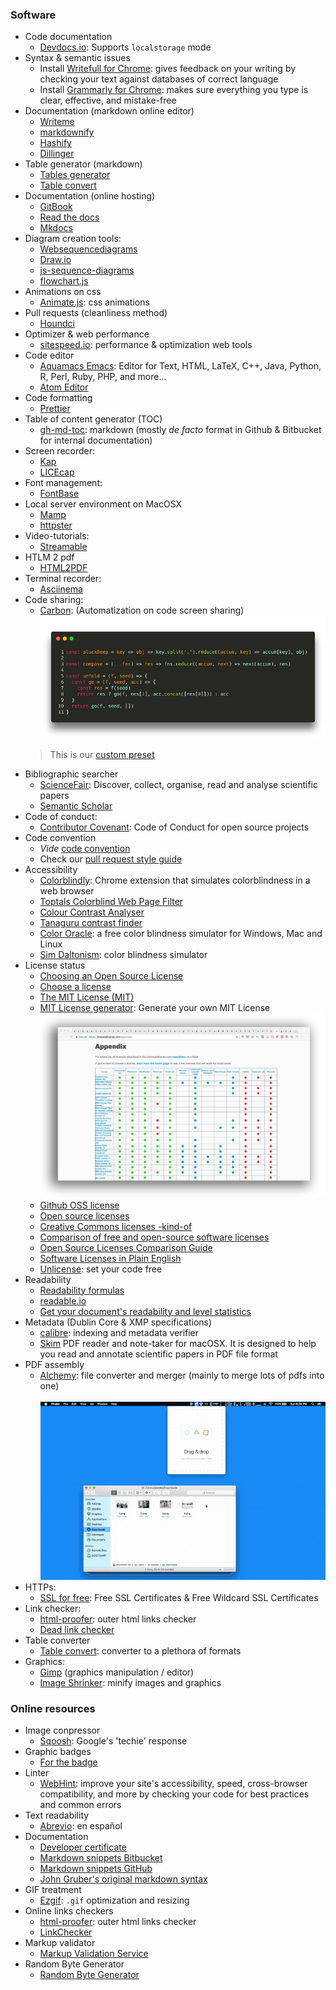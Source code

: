 ### Software

* Code documentation
	 - [Devdocs.io](https://devdocs.io/): Supports `localstorage` mode
* Syntax & semantic issues
	 - Install [Writefull for Chrome](https://chrome.google.com/webstore/detail/writefull/aolaabonkiegkggfdgjjehchjmjfanng/related): gives feedback on your writing by checking your text against databases of correct language
	 - Install [Grammarly for Chrome](https://chrome.google.com/webstore/detail/grammarly-for-chrome/kbfnbcaeplbcioakkpcpgfkobkghlhen): makes sure everything you type is clear, effective, and mistake-free
* Documentation (markdown online editor)
	 - [Writeme](http://writeme.mattstow.com/)
	 - [markdownify](http://www.amitmerchant.com/markdownify-web)
	 - [Hashify](http://hashify.me)
	 - [Dillinger](https://dillinger.io)
* Table generator (markdown)
	 - [Tables generator](https://www.tablesgenerator.com/markdown_tables)
	 - [Table convert](https://tableconvert.com/)
* Documentation (online hosting)
	 - [GitBook](https://www.gitbook.com/)
	 - [Read the docs](https://readthedocs.org/)
	 - [Mkdocs](http://www.mkdocs.org/)
* Diagram creation tools:
     - [Websequencediagrams](https://www.websequencediagrams.com/)
	 - [Draw.io](https://www.draw.io/)
	 - [js-sequence-diagrams](https://bramp.github.io/js-sequence-diagrams/)
	 - [flowchart.js](http://flowchart.js.org/)
* Animations on css
	 - [Animate.js](https://github.com/juliangarnier/anime/): css animations
* Pull requests (cleanliness method)
	 - [Houndci](https://houndci.com/)
* Optimizer & web performance
     - [sitespeed.io](https://www.sitespeed.io/): performance & optimization web tools
* Code editor
	 - [Aquamacs Emacs](http://aquamacs.org/download-release.shtml): Editor for Text, HTML, LaTeX, C++, Java, Python, R, Perl, Ruby, PHP, and more...
	 - [Atom Editor](http://atom.io)
* Code formatting
	 - [Prettier](https://prettier.io)
* Table of content generator (TOC)
	 - [gh-md-toc](https://github.com/ekalinin/github-markdown-toc): markdown (mostly _de facto_ format in Github & Bitbucket for internal documentation)
* Screen recorder:
	 - [Kap](https://getkap.co/)
	 - [LICEcap](https://www.cockos.com/licecap/)
* Font management:
     - [FontBase](https://fontba.se/)
* Local server environment on MacOSX
     - [Mamp](https://www.mamp.info)
     - [httpster](https://github.com/SimbCo/httpster)
* Video-tutorials:
	 - [Streamable](https://streamable.com/)
* HTLM 2 pdf
	 - [HTML2PDF](https://wkhtmltopdf.org)
* Terminal recorder:
     - [Asciinema](https://asciinema.org/)
* Code sharing:
	 - [Carbon](https://carbon.now.sh/): (Automatization on code screen sharing)
	 ![carbon.png](images/1492497760-prototype.png)
	 > This is our [custom preset](/downloads/carbon-config.json)
* Bibliographic searcher
     - [ScienceFair](http://sciencefair-app.com): Discover, collect, organise, read and analyse scientific papers
	 - [Semantic Scholar](https://www.semanticscholar.org/)
* Code of conduct:
	 - [Contributor Covenant](https://www.contributor-covenant.org/): Code of Conduct for open source projects
* Code convention
	 - _Vide_ [code convention](https://bitbucket.org/imhicihu/good-practices-on-repository-creation/src/master/code_convention.md)
	 - Check our [pull request style guide](https://bitbucket.org/snippets/imhicihu/qnzLKk/pull-request-style-guides)
* Accessibility
	 - [Colorblindly](https://chrome.google.com/webstore/detail/colorblindly/floniaahmccleoclneebhhmnjgdfijgg): Chrome extension that simulates colorblindness in a web browser
	 - [Toptals Colorblind Web Page Filter](https://www.toptal.com/designers/colorfilter)
	 - [Colour Contrast Analyser](https://github.com/ThePacielloGroup/CCAe/releases/tag/v1.0.0)
	 - [Tanaguru contrast finder](https://github.com/Tanaguru/Contrast-Finder)
	 - [Color Oracle](https://colororacle.org/): a free color blindness simulator for Windows, Mac and Linux
	 - [Sim Daltonism](https://michelf.ca/projects/sim-daltonism/): color blindness simulator
* License status
	 - [Choosing an Open Source License](https://blog.github.com/2013-07-15-choosing-an-open-source-license)
	 - [Choose a license](https://choosealicense.com)
	 - [The MIT License (MIT)](https://mit-license.org/)
	 - [MIT License generator](https://www.richie-bendall.ml/mit-license-generator/): Generate your own MIT License
	   ![license](images/1238371074-appendix.png)
	 - [Github OSS license](https://github.com/github/choosealicense.com)
	 - [Open source licenses](https://opensource.org/licenses)
	 - [Creative Commons licenses -kind-of](https://creativecommons.org/choose)
	 - [Comparison of free and open-source software licenses](https://en.wikipedia.org/wiki/Comparison_of_free_and_open-source_software_licenses)
	 - [Open Source Licenses Comparison Guide](https://itsfoss.com/open-source-licenses-explained)
	 - [Software Licenses in Plain English](https://tldrlegal.com)
	 - [Unlicense](https://unlicense.org/): set your code free
* Readability
	 - [Readability formulas](https://en.wikipedia.org/wiki/Readability#Popular_readability_formulas)
	 - [readable.io](https://app.readable.com/text/?demo)
	 - [Get your document's readability and level statistics](https://support.office.com/en-us/article/get-your-document-s-readability-and-level-statistics-85b4969e-e80a-4777-8dd3-f7fc3c8b3fd2?ui=en-US&rs=en-US&ad=US)
* Metadata (Dublin Core & XMP specifications)
     - [calibre](https://calibre-ebook.com): indexing and metadata verifier
     - [Skim](https://skim-app.sourceforge.io) PDF reader and note-taker for macOSX. It is designed to help you read and annotate scientific papers in PDF file format
* PDF assembly
     - [Alchemy](https://github.com/dawnlabs/alchemy): file converter and merger (mainly to merge lots of pdfs into one)
     <BR></BR>
     ![7e6f7f74-17ff-11e7-80dd-b2602b9f0ba1.gif](images/2680327398-7e6f7f74-17ff-11e7-80dd-b2602b9f0ba1.gif)
* HTTPs:
     - [SSL for free](https://www.sslforfree.com/): Free SSL Certificates & Free Wildcard SSL Certificates
* Link checker:
     - [html-proofer](https://github.com/gjtorikian/html-proofer): outer html links checker
	 - [Dead link checker](https://www.deadlinkchecker.com/)
* Table converter
     - [Table convert](https://tableconvert.com/): converter to a plethora of formats
* Graphics:
     - [Gimp](https://www.gimp.org/) (graphics manipulation / editor)
     - [Image Shrinker](https://github.com/stefansl/image-shrinker): minify images and graphics 

### Online resources

* Image conpressor
	 - [Sqoosh](https://squoosh.app/): Google's 'techie' response
* Graphic badges
	 - [For the badge](https://forthebadge.com/)
* Linter
     - [WebHint](https://github.com/webhintio/hint): improve your site's accessibility, speed, cross-browser compatibility, and more by checking your code for best practices and common errors
* Text readability
	 - [Abrevio](https://abrev.io/): en español
* Documentation
     - [Developer certificate](https://developercertificate.org/)
	 - [Markdown snippets Bitbucket](https://bitbucket.org/tutorials/markdowndemo)
	 - [Markdown snippets GitHub](https://guides.github.com/features/mastering-markdown/)
	 - [John Gruber's original markdown syntax](https://daringfireball.net/projects/markdown/syntax.text)
* GIF treatment
	 - [Ezgif](https://ezgif.com/): ```.gif``` optimization and resizing
* Online links checkers
	 - [html-proofer](https://github.com/gjtorikian/html-proofer): outer html links checker 
	 - [LinkChecker](https://www.deadlinkchecker.com/)
* Markup validator
     - [Markup Validation Service](https://validator.w3.org/#validate_by_input)
* Random Byte Generator
	 - [Random Byte Generator](https://www.random.org/bytes/)
